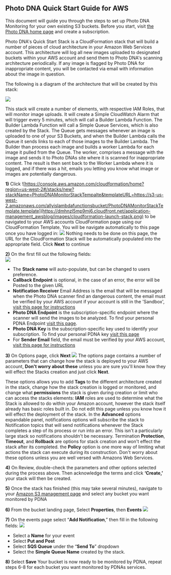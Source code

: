 
## Photo DNA Quick Start Guide for AWS ##

This document will guide you through the steps to set up Photo DNA Monitoring for your own existing S3 buckets.
Before you start, visit [the Photo DNA home page](https://myphotodna.microsoftmoderator.com/) and create a subscription.

Photo DNA's Quick Start Stack is a CloudFormation stack that will build a number of pieces of cloud architecture in your Amazon Web Services account. This architecture will log all new images uploaded to designated buckets within your AWS account and send them to Photo DNA's scanning architecture periodically. If any image is flagged by Photo DNA for inappropriate content, you will be contacted via email with information about the image in question.

The following is a diagram of the architecture that will be created by this stack:

![](https://s3-us-west-2.amazonaws.com/allyislambdafunctionsbucket/SimpleArchDiagram.png)

This stack will create a number of elements, with respective IAM Roles, that will monitor image uploads. It will create a Simple CloudWatch Alarm that will trigger every 5 minutes, which will call a Builder Lambda Function. The Builder Lambda Function will call a Simple Queue Services, which is also created by the Stack. The Queue gets messages whenever an image is uploaded to one of your S3 Buckets, and when the Builder Lambda calls the Queue it sends links to each of those images to the Builder Lambda. The Builder than process each image and builds a worker Lambda for each image it pulled from the Queue. The worker, comprises a message with the image and sends it to Photo DNAs site where it is scanned for inappropriate content. The result is then sent back to the Worker Lambda where it is logged, and if there was a hit, emails you letting you know what image or images are potentially dangerous.


**1)**	Click ![https://console.aws.amazon.com/cloudformation/home?region=us-west-2#/stacks/new?stackName=PhotoDNAMonitorStackTempalte&templateURL=https://s3-us-west-2.amazonaws.com/allyislambdafunctionsbucket/PhotoDNAMonitorStackTemplate.template](https://dmhnzl5mp9mj6.cloudfront.net/application-management_awsblog/images/cloudformation-launch-stack.png) to be navigated to your AWS accounts CloudFormation page using our CloudFormation Template. You will be navigate automatically to this page once you have logged in:
![](https://s3-us-west-2.amazonaws.com/allyislambdafunctionsbucket/AWSLandingPage.PNG)
Nothing needs to be done on this page, the URL for the CloudFormation Stack will be automatically populated into the appropriate field. Click **Next** to continue

**2)**	On the first fill out the following fields:  
![](https://s3-us-west-2.amazonaws.com/allyislambdafunctionsbucket/AWSFirstPageCapture.PNG)

- The **Stack name** will auto-populate, but can be changed to users preference.
- **Callback Endpoint** is optional, in the case of an error, the error will be Posted to the given URL
- **Notification Receiver** Email Address is the email that will be messaged when the Photo DNA scanner find an dangerous content, the email must be verified by your AWS account if your account is still in the 'Sandbox', [visit this page for instructions](https://us-west-2.console.aws.amazon.com/ses/home?region=us-west-2#verified-senders-email ) 
- **Photo DNA Endpoint** is the subscription-specific endpoint where the scanner will send the images to be analyzed. To find your personal PDNA Endpoint [visit this page](https://testpdnaui.azurewebsites.net/).  
- **Photo DNA Key** is the subscription-specific key used to identify your subscription. To find your personal PDNA key [visit this page](https://testpdnaui.azurewebsites.net/ ) 
- For **Sender Email** field, the email must be verified by your AWS account, [visit this page for instructions](https://us-west-2.console.aws.amazon.com/ses/home?region=us-west-2#verified-senders-email ) 

**3)**	On Options page, click **Next**
 ![](https://s3-us-west-2.amazonaws.com/allyislambdafunctionsbucket/AWSSecondPageCapture.PNG)
The options page contains a number of parameters that can change how the stack is deployed to your AWS account, **Don't worry about these** unless you are sure you'll know how they will effect the Stacks creation and just click **Next**. 

These options allows you to add **Tags** to the different architecture created in the stack, change how the stack creation is logged or monitored, and change what **permissions** the stack is given during creation or limit who can access the stacks elements: **IAM** roles are used to determine what the Stack is allowed to do within your Amazon account, however the stack itself already has basic roles built in. Do not edit this page unless you know how it will effect the deployment of the stack. In the **Advanced** options expandable panel, notifications options will subscribe the stack to Notification topics that will send notifications whenever the Stack completes a step of its process or run into an error. This isn't a particularly large stack so notifications shouldn't be necessary. Termination **Protection**, **Timeout**, and **Rollback** are options for stack creation and won't effect the stack after its completed. the **Policy** option is one more way of limiting what actions the stack can execute during its construction. Don't worry about these options unless you are well versed with Amazons Web Services.

**4)**	On Review, double-check the parameters and other options selected during the process above. Then acknowledge the terms and click **‘Create,’** your stack will then be created.

**5)**	Once the stack has finished (this may take several minutes), navigate to your [Amazon S3 management page](https://s3.console.aws.amazon.com/s3) and select any bucket you want monitored by PDNA

**6)**	From the bucket landing page, Select **Properties**, then **Events**
![](https://s3-us-west-2.amazonaws.com/allyislambdafunctionsbucket/BucketPage.PNG)

**7)**	On the events page select “**Add Notification**,” then fill in the following fields: 
![](https://s3-us-west-2.amazonaws.com/allyislambdafunctionsbucket/EventsPage.PNG)

- Select a **Name** for your event
- Select **Put and Post**
- Select **SQS Queue** under the “**Send To**” dropdown
- Select the **Simple Queue Name** created by the stack.

**8)**	Select **Save**
Your bucket is now ready to be monitored by PDNA, repeat steps 6-8 for each bucket you want monitored by PDNAs services. 
